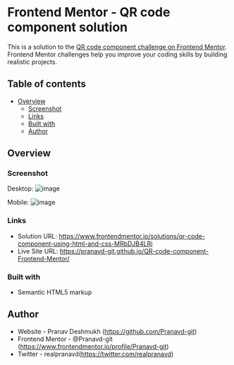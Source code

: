 # Frontend Mentor - QR code component solution

This is a solution to the [QR code component challenge on Frontend Mentor](https://www.frontendmentor.io/challenges/qr-code-component-iux_sIO_H). Frontend Mentor challenges help you improve your coding skills by building realistic projects. 

## Table of contents

- [Overview](#overview)
  - [Screenshot](#screenshot)
  - [Links](#links)
  - [Built with](#built-with)
  - [Author](#author)

## Overview

### Screenshot
Desktop:
![image](https://i.ibb.co/H24s5w2/Screen-Shot-2023-02-17-at-18-51-14.png?)

Mobile:
![image](https://i.ibb.co/8xT8bcc/Screen-Shot-2023-02-17-at-18-59-34.png?)

### Links

- Solution URL: https://www.frontendmentor.io/solutions/qr-code-component-using-html-and-css-MRbDJB4LRi
- Live Site URL: https://pranavd-git.github.io/QR-code-component-Frontend-Mentor/

### Built with

- Semantic HTML5 markup

## Author

- Website - Pranav Deshmukh (https://github.com/Pranavd-git)
- Frontend Mentor - @Pranavd-git (https://www.frontendmentor.io/profile/Pranavd-git)
- Twitter - realpranavd(https://twitter.com/realpranavd)

